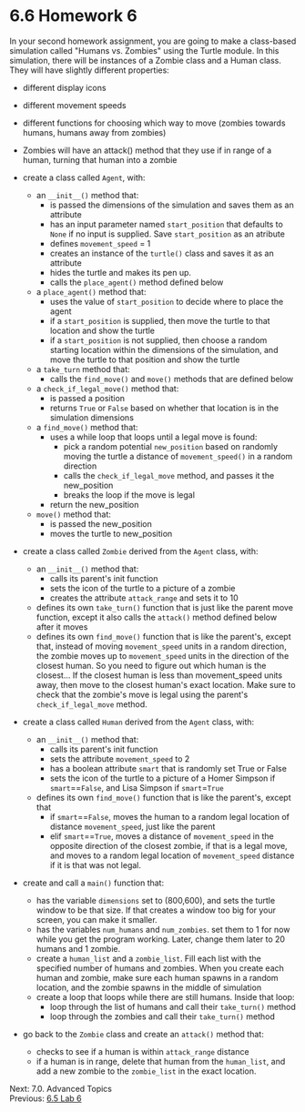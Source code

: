 # 6.6 Homework 6

In your second homework assignment, you are going to make a class-based simulation called "Humans vs. Zombies" using the Turtle module.
In this simulation, there will be instances of a Zombie class and a Human class. They will have slightly different
properties:

- different display icons
- different movement speeds
- different functions for choosing which way to move (zombies towards humans, humans away from zombies)
- Zombies will have an attack() method that they use if in range of a human, turning that human into a zombie

- create a class called `Agent`, with:

  - an `__init__()` method that:
    - is passed the dimensions of the simulation and saves them as an attribute
    - has an input parameter named `start_position` that defaults to `None` if no input is supplied. Save
      `start_position` as an atribute
    - defines `movement_speed` = 1
    - creates an instance of the `turtle()` class and saves it as an attribute
    - hides the turtle and makes its pen up.
    - calls the `place_agent()` method defined below
  - a `place_agent()` method that:
    - uses the value of `start_position` to decide where to place the agent
    - if a `start_position` is supplied, then move the turtle to that location and show the turtle
    - if a `start_position` is not supplied, then choose a random starting location within the dimensions of the
      simulation, and move the turtle to that position and show the turtle
  - a `take_turn` method that:
    - calls the `find_move()` and `move()` methods that are defined below
  - a `check_if_legal_move()` method that:
    - is passed a position
    - returns `True` or `False` based on whether that location is in the simulation dimensions
  - a `find_move()` method that:
    - uses a while loop that loops until a legal move is found:
      - pick a random potential `new_position` based on randomly moving the turtle a distance of `movement_speed()` in
        a random direction
      - calls the `check_if_legal_move` method, and passes it the new_position
      - breaks the loop if the move is legal
    - return the new_position
  - `move()` method that:
    - is passed the new_position
    - moves the turtle to new_position

- create a class called `Zombie` derived from the `Agent` class, with:

  - an `__init__()` method that:
    - calls its parent's init function
    - sets the icon of the turtle to a picture of a zombie
    - creates the attribute `attack_range` and sets it to 10
  - defines its own `take_turn()` function that is just like the parent move function, except it also calls the
    `attack()` method defined below after it moves
  - defines its own `find_move()` function that is like the parent's, except that, instead of moving `movement_speed`
    units in a random direction, the zombie moves up to `movement_speed` units in the direction of the closest human.
    So you need to figure out which human is the closest... If the closest human is less than movement_speed units away,
    then move to the closest human's exact location. Make sure to check that the zombie's move is legal using the parent's
    `check_if_legal_move` method.

- create a class called `Human` derived from the `Agent` class, with:

  - an `__init__()` method that:
    - calls its parent's init function
    - sets the attribute `movement_speed` to 2
    - has a boolean attribute `smart` that is randomly set True or False
    - sets the icon of the turtle to a picture of a Homer Simpson if `smart`==`False`, and Lisa Simpson if
      `smart`=`True`
  - defines its own `find_move()` function that is like the parent's, except that
    - if `smart`==`False`, moves the human to a random legal location of distance `movement_speed`, just like the parent
    - elif `smart`==`True`, moves a distance of `movement_speed` in the opposite direction of the closest zombie, if
      that is a legal move, and moves to a random legal location of `movement_speed` distance if it is that was not legal.

- create and call a `main()` function that:

  - has the variable `dimensions` set to (800,600), and sets the turtle window to be that size. If that creates a window
    too big for your screen, you can make it smaller.
  - has the variables `num_humans` and `num_zombies`. set them to 1 for now while you get the program working. Later,
    change them later to 20 humans and 1 zombie.
  - create a `human_list` and a `zombie_list`. Fill each list with the specified number of humans and zombies. When
    you create each human and zombie, make sure each human spawns in a random location, and the zombie spawns in the
    middle of simulation
  - create a loop that loops while there are still humans. Inside that loop:
    - loop through the list of humans and call their `take_turn()` method
    - loop through the zombies and call their `take_turn()` method

- go back to the `Zombie` class and create an `attack()` method that:
  - checks to see if a human is within `attack_range` distance
  - if a human is in range, delete that human from the `human_list`, and add a new zombie to the `zombie_list` in the
    exact location.

Next: 7.0. Advanced Topics<br>
Previous: [6.5 Lab 6](6.5.%20Lab%206.md)
